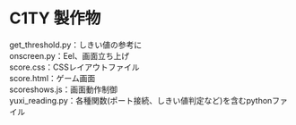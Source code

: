 # C1TY 製作物
get_threshold.py：しきい値の参考に  
onscreen.py：Eel、画面立ち上げ  
score.css：CSSレイアウトファイル  
score.html：ゲーム画面  
scoreshows.js：画面動作制御  
yuxi_reading.py：各種関数(ポート接続、しきい値判定など)を含むpythonファイル
